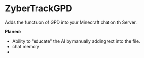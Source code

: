 # ZyberTrackGPD

Adds the functiuon of GPD into your Minecraft chat on th Server.

**Planed:**
- Ability to "educate" the AI by manually adding text into the file.
- chat memory
- 